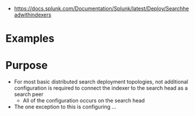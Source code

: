 - https://docs.splunk.com/Documentation/Splunk/latest/Deploy/Searchheadwithindexers
# Examples

# Purpose
- For most basic distributed search deployment topologies, not additional configuration is required to connect the indexer to the search head as a
  search peer
  - All of the configuration occurs on the search head
- The one exception to this is configuring ...